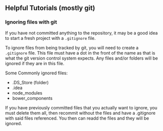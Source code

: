 ## Helpful Tutorials (mostly git)

### Ignoring files with git

If you have not committed anything to the repository, it may be a good idea to start a fresh project with a `.gitignore` file.

To ignore files from being tracked by git, you will need to create a `.gitignore` file.  This file must have a dot in the front of the name as that is what the git version control system expects.  Any files and/or folders will be ignored if they are in this file.

Some Commonly ignored files:
- .DS_Store (folder)
- .idea
- node_modules
- bower_components

If you have previously committed files that you actually want to ignore, you must delete them all, then recommit without the files and have a .gitignore with said files referenced.  You then can readd the files and they will be ignored.

